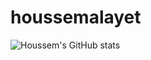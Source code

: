 # houssemalayet
![Houssem's GitHub stats](https://github-readme-stats.vercel.app/api?username=houssemalayet&show_icons=true&theme=radical)

